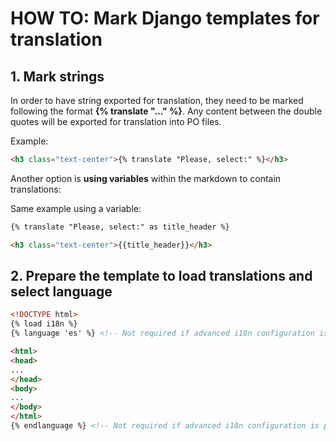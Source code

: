 # HOW TO: Mark Django templates for translation

## 1. Mark strings

In order to have string exported for translation, they need to be marked following the format **{% translate "..." %}**. Any content between the double quotes will be exported for translation into PO files.

Example:
``` HTML
<h3 class="text-center">{% translate "Please, select:" %}</h3>
```

Another option is **using variables** within the markdown to contain translations:

Same example using a variable:
``` HTML
{% translate "Please, select:" as title_header %}

<h3 class="text-center">{{title_header}}</h3>
```


## 2. Prepare the template to load translations and select language


``` HTML
<!DOCTYPE html>
{% load i18n %}
{% language 'es' %} <!-- Not required if advanced i18n configuration is performed -->

<html>
<head>
...
</head>
<body>
...
</body>
</html>
{% endlanguage %} <!-- Not required if advanced i18n configuration is performed -->
```
